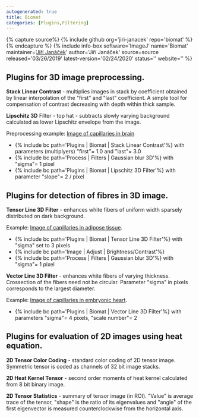 ```yaml
---
autogenerated: true
title: Biomat
categories: [Plugins,Filtering]
---
```



{% capture source%}
{% include github org='jiri-janacek' repo='biomat' %}
{% endcapture %}
{% include info-box software='ImageJ'
name='Biomat'
maintainer='[Jiří Janáček](mailto:jiri.janacek_at_fgu.cas.cz)'
author='Jiří Janáček'
source=source released='03/26/2019'
latest-version='02/24/2020'
status=''
website=''
%}

## Plugins for 3D image preprocessing.

**Stack Linear Contrast** - multiplies images in stack by coefficient obtained by linear interpolation of the "first" and "last" coefficient. A simple tool for compensation of contrast decreasing with depth within thick sample.

**Lipschitz 3D** Filter - top hat - subtracts slowly varying background calculated as lower Lipschitz envelope from the image.

Preprocessing example: [Image of capillaries in brain](/media/capillaries-brain.zip)

-   {% include bc path='Plugins | Biomat | Stack Linear Contrast'%} with parameters (multiplyers) "first"= 1.0 and "last"= 3.0
-   {% include bc path='Process | Filters | Gaussian blur 3D'%} with "sigma"= 1 pixel
-   {% include bc path='Plugins | Biomat | Lipschitz 3D Filter'%} with parameter "slope"= 2 / pixel

## Plugins for detection of fibres in 3D image.

**Tensor Line 3D Filter** - enhances white fibers of uniform width sparsely distributed on dark background.

Example: [Image of capillaries in adipose tissue](/media/capillaries-adipose.zip).

-   {% include bc path='Plugins | Biomat | Tensor Line 3D Filter'%} with "sigma" set to 3 pixels
-   {% include bc path='Image | Adjust | Brightness/Contrast'%}
-   {% include bc path='Process | Filters | Gaussian blur 3D'%} with "sigma"= 1 pixel

**Vector Line 3D Filter** - enhances white fibers of varying thickness. Crossection of the fibers need not be circular. Parameter "sigma" in pixels corresponds to the largest diameter.

Example: [Image of capillaries in embryonic heart](/media/capillaries-heart.zip).

-   {% include bc path='Plugins | Biomat | Vector Line 3D Filter'%} with parameters "sigma"= 4 pixels, "scale number"= 2

## Plugins for evaluation of 2D images using heat equation.

**2D Tensor Color Coding** - standard color coding of 2D tensor image. Symmetric tensor is coded as channels of 32 bit image stacks.

**2D Heat Kernel Tensor** - second order moments of heat kernel calculated from 8 bit binary image.

**2D Tensor Statistics** - summary of tensor image (in ROI). "Value" is average trace of the tensor, "shape" is the ratio of its eigenvalues and "angle" of the first eigenvector is measured counterclockwise from the horizontal axis.

 
